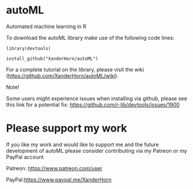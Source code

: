 # autoML
Automated machine learning in R

To download the autoML library make use of the following code lines:

`library(devtools)`

`install_github("XanderHorn/autoML")`

For a complete tutorial on the library, please visit the wiki (https://github.com/XanderHorn/autoML/wiki).

Note!

Some users might experience issues when installing via github, please see this link for a potential fix: https://github.com/r-lib/devtools/issues/1900

# Please support my work

If you like my work and would like to support me and the future development of autoML please consider contributing via my Patreon or my PayPal account

Patreon: https://www.patreon.com/user

PayPal:https://www.paypal.me/XanderHorn
